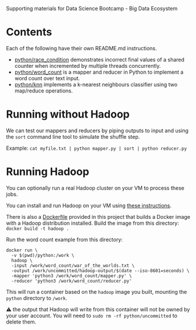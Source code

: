 Supporting materials for Data Science Bootcamp - Big Data Ecosystem

# Contents

Each of the following have their own README.md instructions.

- [python/race_condition](python/race_condition) demonstrates incorrect final values of a shared counter when incremented by multiple threads concurrently.
- [python/word_count](python/word_count) is a mapper and reducer in Python to implement a word count over text input.
- [python/knn](python/knn) implements a k-nearest neighbours classifier using two map/reduce operations.

# Running without Hadoop

We can test our mappers and reducers by piping outputs to input and using the `sort` command line tool to simulate the shuffle step.

Example: `cat myfile.txt | python mapper.py | sort | python reducer.py`

# Running Hadoop

You can optionally run a real Hadoop cluster on your VM to process these jobs.

You can install and run Hadoop on your VM using [these instructions](https://hadoop.apache.org/docs/stable/hadoop-project-dist/hadoop-common/SingleCluster.html).

There is also a [Dockerfile](Dockerfile) provided in this project that builds a Docker image with a Hadoop distribution installed. 
Build the image from this directory: `docker build -t hadoop .`

Run the word count example from this directory:

```
docker run \
  -v $(pwd)/python:/work \
  hadoop \
  -input /work/word_count/war_of_the_worlds.txt \
  -output /work/uncommitted/hadoop-output/$(date --iso-8601=seconds) \
  -mapper 'python3 /work/word_count/mapper.py' \
  -reducer 'python3 /work/word_count/reducer.py'
```

This will run a container based on the `hadoop` image you built, mounting the `python` directory to `/work`.

:warning: the output that Hadoop will write from this container will not be owned by your user account. You will need to `sudo rm -rf python/uncommitted` to delete them.